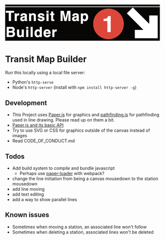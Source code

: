
![Transit Map Builder Logo](https://raw.githubusercontent.com/tedwards947/transit-map-builder/master/logo.png)

# Transit Map Builder

Run this locally using a local file server:
* Python's `http-serve`
* Node's `http-server` (install with `npm install http-server -g`)

## Development 
* This Project uses <a href="https://github.com/paperjs/paper.js">Paper.js</a> for graphics and <a href="https://github.com/qiao/PathFinding.js/">pathfinding.js</a> for pathfinding used in line drawing. Please read up on them a bit. 
* <a href="http://paperjs.org/tutorials/getting-started/working-with-paper-js/">Paper.js and its basic API</a>
* Try to use SVG or CSS for graphics outside of the canvas instead of images
* Read CODE_OF_CONDUCT.md
    

## Todos
* Add build system to compile and bundle javascript
  * Perhaps use <a href="https://github.com/aprowe/paper-loader">paper-loader</a> with webpack? 
* change the line initiation from being a canvas mousedown to the station mousedown
* add line moving
* add text editing
* add a way to show parallel lines

## Known issues
* Sometimes when moving a station, an associated line won't follow
* Sometimes when deleting a station, associated lines won't be deleted